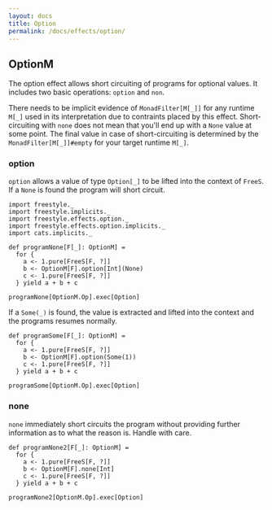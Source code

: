```yaml
---
layout: docs
title: Option
permalink: /docs/effects/option/
---
```


## OptionM

The option effect allows short circuiting of programs for optional values.
It includes two basic operations: `option` and `non`.

There needs to be implicit evidence of `MonadFilter[M[_]]` for any runtime `M[_]` used in its interpretation due to contraints placed by this effect. Short-circuiting with `none` does not mean that you'll end up with a
`None` value at some point. The final value in case of short-circuiting is determined by the `MonadFilter[M[_]]#empty` for 
your target runtime `M[_]`.

### option

`option` allows a value of type `Option[_]` to be lifted into the context of `FreeS`. If a `None` is found the program will short circuit. 


```tut:book
import freestyle._
import freestyle.implicits._
import freestyle.effects.option._
import freestyle.effects.option.implicits._
import cats.implicits._

def programNone[F[_]: OptionM] =
  for {
    a <- 1.pure[FreeS[F, ?]]
    b <- OptionM[F].option[Int](None)
    c <- 1.pure[FreeS[F, ?]]
  } yield a + b + c
  
programNone[OptionM.Op].exec[Option]
```

If a `Some(_)` is found, the value is extracted and lifted into the context and the programs resumes
normally.

```tut:book
def programSome[F[_]: OptionM] =
  for {
    a <- 1.pure[FreeS[F, ?]]
    b <- OptionM[F].option(Some(1))
    c <- 1.pure[FreeS[F, ?]]
  } yield a + b + c
  
programSome[OptionM.Op].exec[Option]
```

### none

`none` immediately short circuits the program without providing further information as to what the reason is. Handle with
care. 

```tut:book
def programNone2[F[_]: OptionM] =
  for {
    a <- 1.pure[FreeS[F, ?]]
    b <- OptionM[F].none[Int]
    c <- 1.pure[FreeS[F, ?]]
  } yield a + b + c
  
programNone2[OptionM.Op].exec[Option]
```
